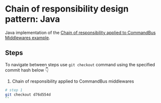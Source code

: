 # Chain of responsibility design pattern: Java

Java implementation of the [Chain of responsibility applied to CommandBus Middlewares example](../README.md).

## Steps

To navigate between steps use `git checkout` command
using the specified commit hash below 👇

1. Chain of responsibility applied to CommandBus middlewares

```bash
# step 1
git checkout d76d554d
``


